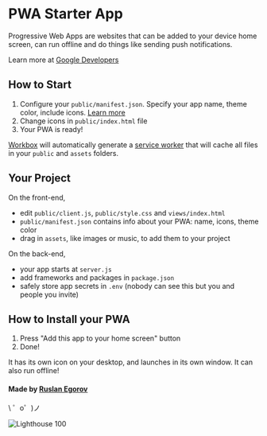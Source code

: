 # PWA Starter App

Progressive Web Apps are websites that can be added to your device home screen, can run offline and do things like sending push notifications.

Learn more at [Google Developers](https://developers.google.com/web/progressive-web-apps/)

## How to Start

1. Configure your `public/manifest.json`. Specify your app name, theme color, include icons. [Learn more](https://developers.google.com/web/fundamentals/web-app-manifest/)
2. Change icons in `public/index.html` file
3. Your PWA is ready!

[Workbox](https://developers.google.com/web/tools/workbox/) will automatically generate a [service worker](https://developers.google.com/web/fundamentals/primers/service-workers/) that will cache all files in your `public` and `assets` folders.


## Your Project

On the front-end,
- edit `public/client.js`, `public/style.css` and `views/index.html`
- `public/manifest.json` contains info about your PWA: name, icons, theme color
- drag in `assets`, like images or music, to add them to your project

On the back-end,
- your app starts at `server.js`
- add frameworks and packages in `package.json`
- safely store app secrets in `.env` (nobody can see this but you and people you invite)


## How to Install your PWA

1. Press "Add this app to your home screen" button
2. Done!

It has its own icon on your desktop, and launches in its own window.
It can also run offline!

#### Made by [Ruslan Egorov](https://glitch.com/@ruslanegorov)

\ ゜o゜)ノ

![Lighthouse 100](https://i.imgur.com/uSb5zpI.png)
